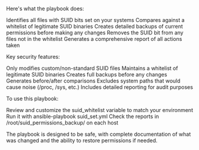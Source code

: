 Here's what the playbook does:

Identifies all files with SUID bits set on your systems
Compares against a whitelist of legitimate SUID binaries
Creates detailed backups of current permissions before making any changes
Removes the SUID bit from any files not in the whitelist
Generates a comprehensive report of all actions taken

Key security features:

Only modifies custom/non-standard SUID files
Maintains a whitelist of legitimate SUID binaries
Creates full backups before any changes
Generates before/after comparisons
Excludes system paths that would cause noise (/proc, /sys, etc.)
Includes detailed reporting for audit purposes

To use this playbook:

Review and customize the suid_whitelist variable to match your environment
Run it with ansible-playbook suid_set.yml
Check the reports in /root/suid_permissions_backup/ on each host

The playbook is designed to be safe, with complete documentation of what was changed and the ability to restore permissions if needed.